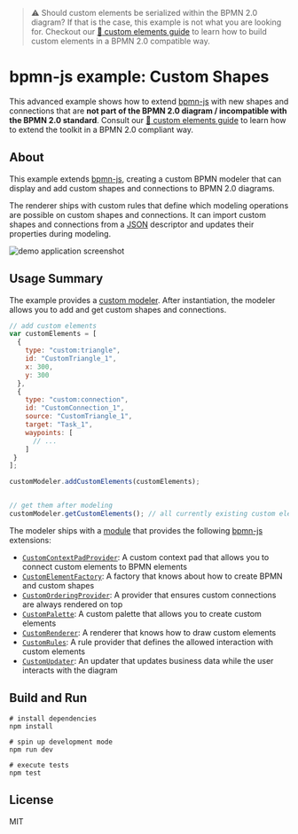 > :warning: Should custom elements be serialized within the BPMN 2.0 diagram? If that is the case, this example is not what you are looking for. Checkout our [:notebook: custom elements guide](https://github.com/bpmn-io/bpmn-js-examples/tree/master/custom-elements) to learn how to build custom elements in a BPMN 2.0 compatible way.


# bpmn-js example: Custom Shapes

This advanced example shows how to extend [bpmn-js](https://github.com/bpmn-io/bpmn-js) with new shapes and connections that are __not part of the BPMN 2.0 diagram / incompatible with the BPMN 2.0 standard__. Consult our [:notebook: custom elements guide](https://github.com/bpmn-io/bpmn-js-examples/tree/master/custom-elements) to learn how to extend the toolkit in a BPMN 2.0 compliant way.

## About

This example extends [bpmn-js](https://github.com/bpmn-io/bpmn-js), creating a custom BPMN modeler that can display and add custom shapes and connections to BPMN 2.0 diagrams.

The renderer ships with custom rules that define which modeling operations are possible on custom shapes and connections.
It can import custom shapes and connections from a [JSON](http://json.org/) descriptor and updates their properties during modeling.

![demo application screenshot](docs/screenshot.png "bpmn-js custom elements example")


## Usage Summary

The example provides a [custom modeler](app/custom-modeler/index.js). After instantiation, the modeler allows you to add and get custom shapes and connections.

```javascript
// add custom elements
var customElements = [
  {
    type: "custom:triangle",
    id: "CustomTriangle_1",
    x: 300,
    y: 300
  },
  {
    type: "custom:connection",
    id: "CustomConnection_1",
    source: "CustomTriangle_1",
    target: "Task_1",
    waypoints: [
      // ...
    ]
 }
];

customModeler.addCustomElements(customElements);


// get them after modeling
customModeler.getCustomElements(); // all currently existing custom elements
```

The modeler ships with a [module](app/custom-modeler/custom/index.js) that provides the following [bpmn-js](https://github.com/bpmn-io/bpmn-js) extensions:

* [`CustomContextPadProvider`](app/custom-modeler/custom/CustomContextPadProvider.js): A custom context pad that allows you to connect custom elements to BPMN elements
* [`CustomElementFactory`](app/custom-modeler/custom/CustomElementFactory.js): A factory that knows about how to create BPMN and custom shapes
* [`CustomOrderingProvider`](app/custom-modeler/custom/CustomOrderingProvider.js): A provider that ensures custom connections are always rendered on top
* [`CustomPalette`](app/custom-modeler/custom/CustomPalette.js): A custom palette that allows you to create custom elements
* [`CustomRenderer`](app/custom-modeler/custom/CustomRenderer.js): A renderer that knows how to draw custom elements
* [`CustomRules`](app/custom-modeler/custom/CustomRules.js): A rule provider that defines the allowed interaction with custom elements
* [`CustomUpdater`](app/custom-modeler/custom/CustomUpdater.js): An updater that updates business data while the user interacts with the diagram


## Build and Run

```
# install dependencies
npm install

# spin up development mode
npm run dev

# execute tests
npm test
```


## License

MIT
